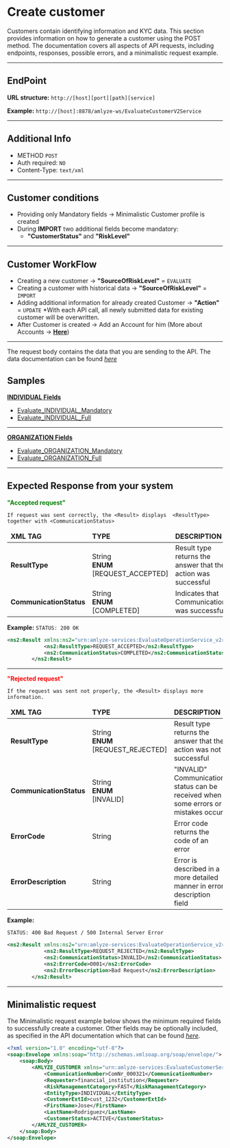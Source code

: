 # Create customer

Customers contain identifying information and KYC data. This section provides information on how to generate a customer using the POST method. The documentation covers all aspects of API requests, including endpoints, responses, possible errors, and a minimalistic request example.

------------


## EndPoint

**URL structure:** `http://[host][port][path][service]`

**Example:** `http://[host]:8878/amlyze-ws/EvaluateCustomerV2Service`

---

## Additional Info

* METHOD ` POST ` 
* Auth required: `NO`
* Content-Type: `text/xml`
---

## Customer conditions
* Providing only Mandatory fields → Minimalistic Customer profile is created
* During <b>IMPORT</b> two additional fields become mandatory:
	* <b>"CustomerStatus" </b> and <b>"RiskLevel"</b>
---

## Customer WorkFlow
* Creating a new customer → <b>"SourceOfRiskLevel"</b> = `EVALUATE`
* Creating a customer with historical data → <b>"SourceOfRiskLevel"</b> = `IMPORT`
* Adding additional information for already created Customer → <b>"Action"</b> = `UPDATE`
	*With each API call, all newly submitted data for existing customer will be overwritten.
* After Customer is created → Add an Account for him  (More about Accounts → [<b>Here</b>](../account/account.md))
---

The request body contains the data that you are sending to the API. The data documentation can be found [*here*](fields.md) 

## Samples
[<b>INDIVIDUAL Fields</b>](INDIVIDUAL/INDIVIDUAL_Fields.md)

* [Evaluate_INDIVIDUAL_Mandatory](INDIVIDUAL/INDIVIDUAL_Samples/INDIVIDUAL_Mandatory.xml) 
* [Evaluate_INDIVIDUAL_Full](INDIVIDUAL/INDIVIDUAL_Samples/INDIVIDUAL_Full.xml)

--- 
[<b>ORGANIZATION Fields</b>](ORGANIZATION\ORGANIZATION_Fields.md) 
* [Evaluate_ORGANIZATION_Mandatory](ORGANIZATION/ORGANIZATION_Samples/ORGANIZATION_Mandatory.xml) 
* [Evaluate_ORGANIZATION_Full](ORGANIZATION/ORGANIZATION_Samples/ORGANIZATION_Full.xml)
----------------------

## Expected Response from your system

**<span style="color: green;">"Accepted request"</span>**

`If request was sent correctly, the <Result> displays  <ResultType> together with <CommunicationStatus>`

<table>
		<thead>
			<tr>
				<td><b>XML TAG</b></td>
				<td><b>TYPE</b></td>
				<td><b>DESCRIPTION</b></td>
			</tr>
		</thead>
		<tbody>
			<tr>
				<td><b>ResultType</b></td>
				<td>String<br/><b>ENUM</b><br/> [REQUEST_ACCEPTED]</td>
				<td>Result type returns the answer that the action was successful</td>
			</tr>
			<tr>
				<td><b>CommunicationStatus</b></td>
				<td>String<br/><b>ENUM</b><br/> [COMPLETED]</td>
				<td>Indicates that Communication was successful</td>
		</tbody>
</table>

**Example:**
`STATUS: 200 OK`
```xml
<ns2:Result xmlns:ns2="urn:amlyze-services:EvaluateOperationService_v2r0">
            <ns2:ResultType>REQUEST_ACCEPTED</ns2:ResultType>
            <ns2:CommunicationStatus>COMPLETED</ns2:CommunicationStatus>
        </ns2:Result>
```
---
**<span style="color: red;">"Rejected request"</span>**

`If the request was sent not properly, the <Result> displays more information.`

<table>
		<thead>
			<tr>
				<td><b>XML TAG</b></td>
				<td><b>TYPE</b></td>
				<td><b>DESCRIPTION</b></td>
			</tr>
		</thead>
		<tbody>
			<tr>
				<td><b>ResultType</b></td>
				<td>String<br/><b>ENUM</b><br/>[REQUEST_REJECTED]</td>
				<td>Result type returns the answer that the action was not successful</td>
			</tr>
			<tr>
				<td><b>CommunicationStatus</b></td>
				<td>String<br/><b>ENUM</b><br/>[INVALID]</td>
				<td>"INVALID" Communication status can be received when some errors or mistakes occur</td>
            </tr>
            <tr>
				<td><b>ErrorCode</b></td>
				<td>String</td>
				<td>Error code returns the code of an error</td>
            </tr>
            <tr>
				<td><b>ErrorDescription</b></td>
				<td>String</td>
				<td>Error is described in a more detailed manner in error description field</td>
            </tr>
		</tbody>
</table>

**Example:**

`STATUS: 400 Bad Request / 500 Internal Server Error`
```xml
<ns2:Result xmlns:ns2="urn:amlyze-services:EvaluateOperationService_v2r0">
            <ns2:ResultType>REQUEST_REJECTED</ns2:ResultType>
            <ns2:CommunicationStatus>INVALID</ns2:CommunicationStatus>
            <ns2:ErrorCode>O001</ns2:ErrorCode>
            <ns2:ErrorDescription>Bad Request</ns2:ErrorDescription>
        </ns2:Result>
```
------


## Minimalistic request

The Minimalistic request example below shows the minimum required fields to successfully create a customer. Other fields may be optionally included, as specified in the API documentation which that can be found [*here*](fields.md).



```xml
<?xml version="1.0" encoding="utf-8"?>
<soap:Envelope xmlns:soap="http://schemas.xmlsoap.org/soap/envelope/">
	<soap:Body>
		<AMLYZE_CUSTOMER xmlns="urn:amlyze-services:EvaluateCustomerService_v2r0">
			<CommunicationNumber>ComNr_000321</CommunicationNumber>
			<Requester>financial_institution</Requester>
			<RiskManagementCategory>FAST</RiskManagementCategory>
			<EntityType>INDIVIDUAL</EntityType>
			<CustomerExtId>cust_1232</CustomerExtId>
			<FirstName>Jose</FirstName>
			<LastName>Rodriguez</LastName>
			<CustomerStatus>ACTIVE</CustomerStatus>
		</AMLYZE_CUSTOMER>
	</soap:Body>
</soap:Envelope>
```




